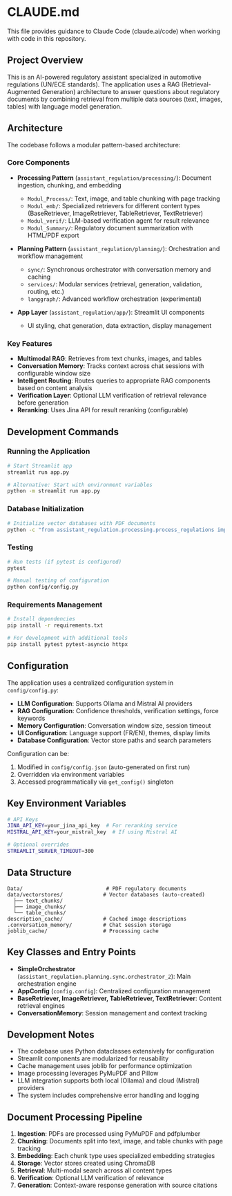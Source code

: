 # CLAUDE.md

This file provides guidance to Claude Code (claude.ai/code) when working with code in this repository.

## Project Overview

This is an AI-powered regulatory assistant specialized in automotive regulations (UN/ECE standards). The application uses a RAG (Retrieval-Augmented Generation) architecture to answer questions about regulatory documents by combining retrieval from multiple data sources (text, images, tables) with language model generation.

## Architecture

The codebase follows a modular pattern-based architecture:

### Core Components
- **Processing Pattern** (`assistant_regulation/processing/`): Document ingestion, chunking, and embedding
  - `Modul_Process/`: Text, image, and table chunking with page tracking
  - `Modul_emb/`: Specialized retrievers for different content types (BaseRetriever, ImageRetriever, TableRetriever, TextRetriever)
  - `Modul_verif/`: LLM-based verification agent for result relevance
  - `Modul_Summary/`: Regulatory document summarization with HTML/PDF export

- **Planning Pattern** (`assistant_regulation/planning/`): Orchestration and workflow management
  - `sync/`: Synchronous orchestrator with conversation memory and caching
  - `services/`: Modular services (retrieval, generation, validation, routing, etc.)
  - `langgraph/`: Advanced workflow orchestration (experimental)

- **App Layer** (`assistant_regulation/app/`): Streamlit UI components
  - UI styling, chat generation, data extraction, display management

### Key Features
- **Multimodal RAG**: Retrieves from text chunks, images, and tables
- **Conversation Memory**: Tracks context across chat sessions with configurable window size
- **Intelligent Routing**: Routes queries to appropriate RAG components based on content analysis
- **Verification Layer**: Optional LLM verification of retrieval relevance before generation
- **Reranking**: Uses Jina API for result reranking (configurable)

## Development Commands

### Running the Application
```bash
# Start Streamlit app
streamlit run app.py

# Alternative: Start with environment variables
python -m streamlit run app.py
```

### Database Initialization
```bash
# Initialize vector databases with PDF documents
python -c "from assistant_regulation.processing.process_regulations import process_pdf_directory; process_pdf_directory('./Data')"
```

### Testing
```bash
# Run tests (if pytest is configured)
pytest

# Manual testing of configuration
python config/config.py
```

### Requirements Management
```bash
# Install dependencies
pip install -r requirements.txt

# For development with additional tools
pip install pytest pytest-asyncio httpx
```

## Configuration

The application uses a centralized configuration system in `config/config.py`:

- **LLM Configuration**: Supports Ollama and Mistral AI providers
- **RAG Configuration**: Confidence thresholds, verification settings, force keywords
- **Memory Configuration**: Conversation window size, session timeout
- **UI Configuration**: Language support (FR/EN), themes, display limits
- **Database Configuration**: Vector store paths and search parameters

Configuration can be:
1. Modified in `config/config.json` (auto-generated on first run)
2. Overridden via environment variables
3. Accessed programmatically via `get_config()` singleton

## Key Environment Variables

```bash
# API Keys
JINA_API_KEY=your_jina_api_key  # For reranking service
MISTRAL_API_KEY=your_mistral_key  # If using Mistral AI

# Optional overrides
STREAMLIT_SERVER_TIMEOUT=300
```

## Data Structure

```
Data/                           # PDF regulatory documents
data/vectorstores/             # Vector databases (auto-created)
  ├── text_chunks/
  ├── image_chunks/
  └── table_chunks/
description_cache/             # Cached image descriptions
.conversation_memory/          # Chat session storage
joblib_cache/                  # Processing cache
```

## Key Classes and Entry Points

- **SimpleOrchestrator** (`assistant_regulation.planning.sync.orchestrator_2`): Main orchestration engine
- **AppConfig** (`config.config`): Centralized configuration management
- **BaseRetriever, ImageRetriever, TableRetriever, TextRetriever**: Content retrieval engines
- **ConversationMemory**: Session management and context tracking

## Development Notes

- The codebase uses Python dataclasses extensively for configuration
- Streamlit components are modularized for reusability
- Cache management uses joblib for performance optimization
- Image processing leverages PyMuPDF and Pillow
- LLM integration supports both local (Ollama) and cloud (Mistral) providers
- The system includes comprehensive error handling and logging

## Document Processing Pipeline

1. **Ingestion**: PDFs are processed using PyMuPDF and pdfplumber
2. **Chunking**: Documents split into text, image, and table chunks with page tracking
3. **Embedding**: Each chunk type uses specialized embedding strategies
4. **Storage**: Vector stores created using ChromaDB
5. **Retrieval**: Multi-modal search across all content types
6. **Verification**: Optional LLM verification of relevance
7. **Generation**: Context-aware response generation with source citations